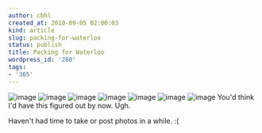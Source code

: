 ```yaml
---
author: cbhl
created_at: 2010-09-05 02:00:03
kind: article
slug: packing-for-waterloo
status: publish
title: Packing for Waterloo
wordpress_id: '280'
tags:
- '365'
---
```


![image](http://blog.azuresky.ca/blog/wp-content/uploads/2010/09/wpid-IMG_20100905_001011.jpg)
![image](http://blog.azuresky.ca/blog/wp-content/uploads/2010/09/wpid-IMG_20100905_001020.jpg)
![image](http://blog.azuresky.ca/blog/wp-content/uploads/2010/09/wpid-IMG_20100905_001025.jpg)
![image](http://blog.azuresky.ca/blog/wp-content/uploads/2010/09/wpid-IMG_20100905_001032.jpg)
![image](http://blog.azuresky.ca/blog/wp-content/uploads/2010/09/wpid-IMG_20100905_001040.jpg)
![image](http://blog.azuresky.ca/blog/wp-content/uploads/2010/09/wpid-IMG_20100905_001045.jpg)
![image](http://blog.azuresky.ca/blog/wp-content/uploads/2010/09/wpid-IMG_20100905_001050.jpg)
You'd think I'd have this figured out by now. Ugh.

Haven't had time to take or post photos in a while. :(
